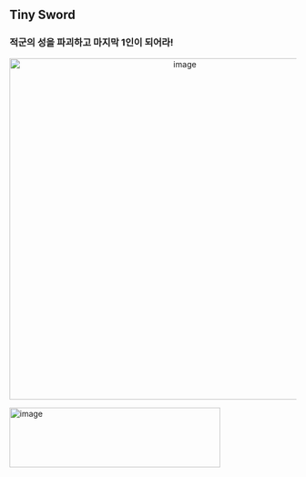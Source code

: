 ## Tiny Sword 
### 적군의 성을 파괴하고 마지막 1인이 되어라!
<p align="center">
  <img width="600" height="auto" alt="image" src="https://github.com/user-attachments/assets/4608d248-37b0-4407-ae62-f639cf564222" />
</p>
<img width="370" height="105" alt="image" src="https://github.com/user-attachments/assets/daca8c37-2839-44ef-89b6-25494be1852c" />
